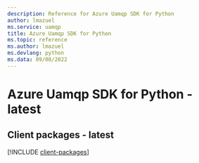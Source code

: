 ```yaml
---
description: Reference for Azure Uamqp SDK for Python
author: lmazuel
ms.service: uamqp
title: Azure Uamqp SDK for Python
ms.topic: reference
ms.author: lmazuel
ms.devlang: python
ms.data: 09/08/2022
---
```

# Azure Uamqp SDK for Python - latest

## Client packages - latest
[!INCLUDE [client-packages](uamqp-client-index.md)]